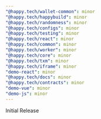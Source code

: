 ```yaml
---
"@happy.tech/wallet-common": minor
"@happy.tech/happybuild": minor
"@happy.tech/randomness": minor
"@happy.tech/configs": minor
"@happy.tech/testing": minor
"@happy.tech/react": minor
"@happy.tech/common": minor
"@happy.tech/worker": minor
"@happy.tech/core": minor
"@happy.tech/txm": minor
"@happy.tech/iframe": minor
"demo-react": minor
"@happy.tech/docs": minor
"@happy.tech/contracts": minor
"demo-vue": minor
"demo-js": minor
---
```


Initial Release
